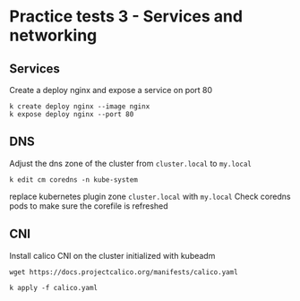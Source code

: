 # Practice tests 3 - Services and networking

## Services

Create a deploy nginx and expose a service on port 80

```
k create deploy nginx --image nginx
k expose deploy nginx --port 80
```

## DNS

Adjust the dns zone of the cluster from `cluster.local` to `my.local`

```
k edit cm coredns -n kube-system
```

replace kubernetes plugin zone `cluster.local` with `my.local`
Check coredns pods to make sure the corefile is refreshed

## CNI

Install calico CNI on the cluster initialized with kubeadm

```
wget https://docs.projectcalico.org/manifests/calico.yaml
```

```
k apply -f calico.yaml
```
